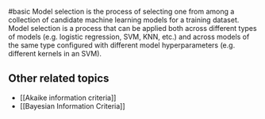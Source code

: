 #basic 
Model selection is the process of selecting one from among a collection of candidate machine learning models for a training dataset. Model selection is a process that can be applied both across different types of models (e.g. logistic regression, SVM, KNN, etc.) and across models of the same type configured with different model hyperparameters (e.g. different kernels in an SVM).


## Other related topics
- [[Akaike information criteria]]
- [[Bayesian Information Criteria]]